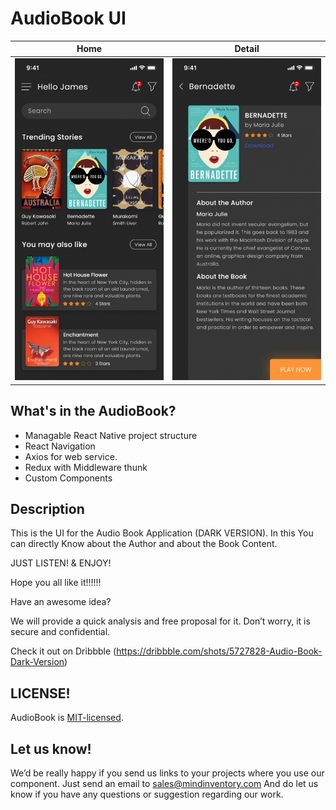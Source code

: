 # AudioBook UI

| Home                        | Detail                      |
| --------------------------- | --------------------------- |
| ![image](/media/Home.jpg)   | ![image](/media/Details.jpg) | 

## What's in the AudioBook?
- Managable React Native project structure
- React Navigation
- Axios for web service.
- Redux with Middleware thunk
- Custom Components

## Description
This is the UI for the Audio Book Application (DARK VERSION).
In this You can directly Know about the Author and about the Book Content.

JUST LISTEN! & ENJOY!

Hope you all like it!!!!!!

Have an awesome idea? 

We will provide a quick analysis and free proposal for it. Don’t worry, it is secure and confidential.

Check it out on Dribbble (https://dribbble.com/shots/5727828-Audio-Book-Dark-Version)

## LICENSE!
AudioBook is [MIT-licensed](/blob/master/LICENSE).

## Let us know!
We’d be really happy if you send us links to your projects where you use our component. Just send an email to sales@mindinventory.com And do let us know if you have any questions or suggestion regarding our work.
